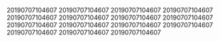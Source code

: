 20190707104607
20190707104607
20190707104607
20190707104607
20190707104607
20190707104607
20190707104607
20190707104607
20190707104607
20190707104607
20190707104607
20190707104607
20190707104607
20190707104607
20190707104607
